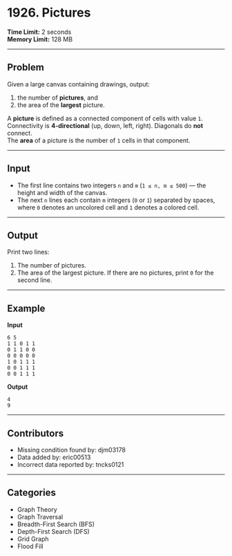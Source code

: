 # 1926. Pictures

**Time Limit:** 2 seconds  
**Memory Limit:** 128 MB

---

## Problem

Given a large canvas containing drawings, output:
1) the number of **pictures**, and  
2) the area of the **largest** picture.

A **picture** is defined as a connected component of cells with value `1`.  
Connectivity is **4-directional** (up, down, left, right). Diagonals do **not** connect.  
The **area** of a picture is the number of `1` cells in that component.

---

## Input

- The first line contains two integers `n` and `m` (`1 ≤ n, m ≤ 500`) — the height and width of the canvas.
- The next `n` lines each contain `m` integers (`0` or `1`) separated by spaces, where `0` denotes an uncolored cell and `1` denotes a colored cell.

---

## Output

Print two lines:
1. The number of pictures.
2. The area of the largest picture. If there are no pictures, print `0` for the second line.

---

## Example

**Input**
```
6 5
1 1 0 1 1
0 1 1 0 0
0 0 0 0 0
1 0 1 1 1
0 0 1 1 1
0 0 1 1 1
```

**Output**
```
4
9
```

---

## Contributors

- Missing condition found by: djm03178  
- Data added by: eric00513  
- Incorrect data reported by: tncks0121

---

## Categories

- Graph Theory  
- Graph Traversal  
- Breadth-First Search (BFS)  
- Depth-First Search (DFS)  
- Grid Graph  
- Flood Fill
